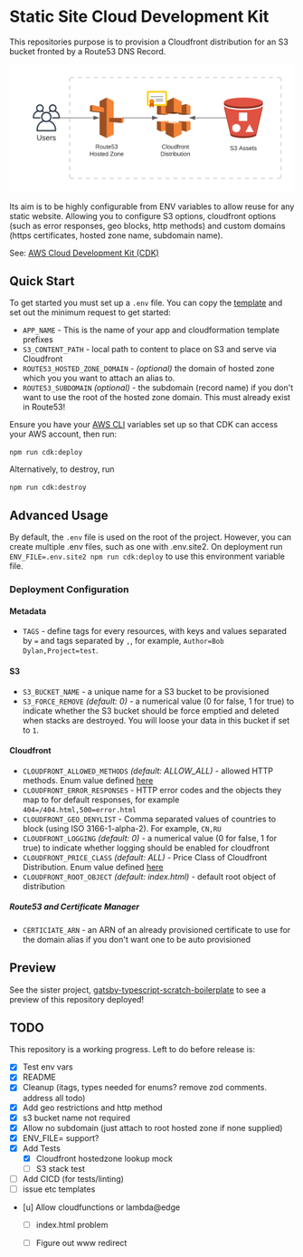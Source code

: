 # Static Site Cloud Development Kit

This repositories purpose is to provision a Cloudfront distribution for an S3 bucket fronted by a Route53 DNS Record.

![Diagram](./assets/diagram.png)

Its aim is to be highly configurable from ENV variables to allow reuse for any static website. Allowing you to configure S3 options, cloudfront options (such as error responses, geo blocks, http methods) and custom domains (https certificates, hosted zone name, subdomain name).

See: [AWS Cloud Development Kit (CDK)](https://github.com/aws/aws-cdk)

## Quick Start

To get started you must set up a `.env` file. You can copy the [template](.env.example) and set out the minimum request to get started:

* `APP_NAME` - This is the name of your app and cloudformation template prefixes
* `S3_CONTENT_PATH` - local path to content to place on S3 and serve via Cloudfront
* `ROUTE53_HOSTED_ZONE_DOMAIN` - _(optional)_ the domain of hosted zone which you you want to attach an alias to.
* `ROUTE53_SUBDOMAIN` _(optional)_ - the subdomain (record name) if you don't want to use the root of the hosted zone domain. This must already exist in Route53!

Ensure you have your [AWS CLI](https://docs.aws.amazon.com/cli/latest/userguide/cli-configure-profiles.html) variables set up so that CDK can access your AWS account, then run:

`npm run cdk:deploy`

Alternatively, to destroy, run

`npm run cdk:destroy`

## Advanced Usage

By default, the `.env` file is used on the root of the project. However, you can create multiple .env files, such as one with .env.site2. On deployment run `ENV_FILE=.env.site2 npm run cdk:deploy` to use this environment variable file.

### Deployment Configuration

#### Metadata

* `TAGS` - define tags for every resources, with keys and values separated by `=` and tags separated by `,`, for example, `Author=Bob Dylan,Project=test`.

#### S3

* `S3_BUCKET_NAME` - a unique name for a S3 bucket to be provisioned
* `S3_FORCE_REMOVE` _(default: 0)_ - a numerical value (0 for false, 1 for true) to indicate whether the S3 bucket should be force emptied and deleted when stacks are destroyed. You will loose your data in this bucket if set to `1`.

#### Cloudfront

* `CLOUDFRONT_ALLOWED_METHODS` _(default: ALLOW_ALL)_ - allowed HTTP methods. Enum value defined [here](https://docs.aws.amazon.com/cdk/api/v2/docs/aws-cdk-lib.aws_cloudfront.AllowedMethods.html
)
* `CLOUDFRONT_ERROR_RESPONSES` - HTTP error codes and the objects they map to for default responses, for example `404=/404.html,500=error.html`
* `CLOUDFRONT_GEO_DENYLIST` - Comma separated values of countries to block (using ISO 3166-1-alpha-2). For example, `CN,RU`
* `CLOUDFRONT_LOGGING` _(default: 0)_ - a numerical value (0 for false, 1 for true) to indicate whether logging should be enabled for cloudfront
* `CLOUDFRONT_PRICE_CLASS` _(default: ALL)_ - Price Class of Cloudfront Distribution. Enum value defined [here](https://docs.aws.amazon.com/cdk/api/v2/docs/aws-cdk-lib.aws_cloudfront.PriceClass.html)
* `CLOUDFRONT_ROOT_OBJECT` _(default: index.html)_ - default root object of distribution

##### Route53 and Certificate Manager

* `CERTICIATE_ARN` - an ARN of an already provisioned certificate to use for the domain alias if you don't want one to be auto provisioned

## Preview

See the sister project, [gatsby-typescript-scratch-boilerplate](https://github.com/drinkataco/gatsby-typescript-scratch-boilerplate) to see a preview of this repository deployed!

## TODO

This repository is a working progress. Left to do before release is:

- [x] Test env vars
- [x] README
- [x] Cleanup (itags, types needed for enums? remove zod comments. address all todo)
- [x] Add geo restrictions and http method
- [x] s3 bucket name not required
- [x] Allow no subdomain (just attach to root hosted zone if none supplied)
- [x] ENV_FILE= support?
- [x] Add Tests
  - [x] Cloudfront hostedzone lookup mock
  - [ ] S3 stack test
- [ ] Add CICD (for tests/linting)
- [ ] issue etc templates
- [u] Allow cloudfunctions or lambda@edge
  - [ ] index.html problem
  - [ ] Figure out www redirect



